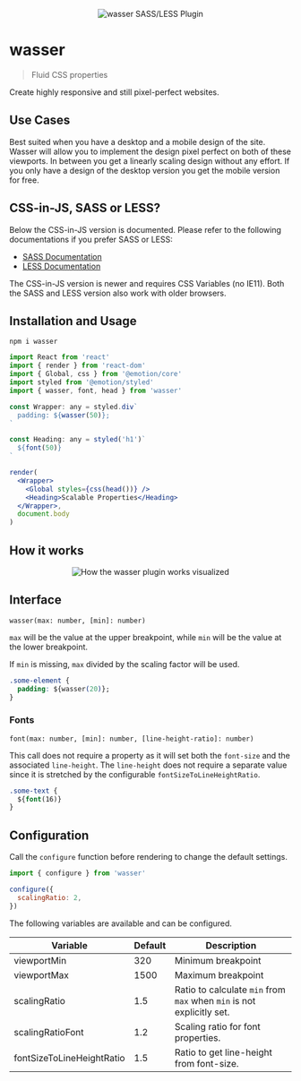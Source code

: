<p align="center">
  <img src="https://raw.githubusercontent.com/tobua/wasser/main/logo.png" alt="wasser SASS/LESS Plugin">
</p>

# wasser

> Fluid CSS properties

Create highly responsive and still pixel-perfect websites.

## Use Cases

Best suited when you have a desktop and a mobile design of the site. Wasser will
allow you to implement the design pixel perfect on both of these viewports. In
between you get a linearly scaling design without any effort. If you only have
a design of the desktop version you get the mobile version for free.

## CSS-in-JS, SASS or LESS?

Below the CSS-in-JS version is documented. Please refer to the following documentations if you prefer SASS or LESS:

- [SASS Documentation](docs/sass.md)
- [LESS Documentation](docs/less.md)

The CSS-in-JS version is newer and requires CSS Variables (no IE11). Both the SASS and LESS version also work with older browsers.

## Installation and Usage

```
npm i wasser
```

```jsx
import React from 'react'
import { render } from 'react-dom'
import { Global, css } from '@emotion/core'
import styled from '@emotion/styled'
import { wasser, font, head } from 'wasser'

const Wrapper: any = styled.div`
  padding: ${wasser(50)};
`

const Heading: any = styled('h1')`
  ${font(50)}
`

render(
  <Wrapper>
    <Global styles={css(head())} />
    <Heading>Scalable Properties</Heading>
  </Wrapper>,
  document.body
)
```

## How it works

<p align="center">
  <img src="https://raw.githubusercontent.com/tobua/wasser/main/illustration.svg?sanitize=true" alt="How the wasser plugin works visualized">
</p>

## Interface

`wasser(max: number, [min]: number)`

`max` will be the value at the upper breakpoint, while `min` will be the value
at the lower breakpoint.

If `min` is missing, `max` divided by the scaling factor will be used.

```css
.some-element {
  padding: ${wasser(20)};
}
```

### Fonts

`font(max: number, [min]: number, [line-height-ratio]: number)`

This call does not require a property as it will set both the `font-size` and
the associated `line-height`. The `line-height` does not require a separate value
since it is stretched by the configurable `fontSizeToLineHeightRatio`.

```css
.some-text {
  ${font(16)}
}
```

## Configuration

Call the `configure` function before rendering to change the default settings.

```jsx
import { configure } from 'wasser'

configure({
  scalingRatio: 2,
})
```

The following variables are available and can be configured.

| Variable                  | Default | Description                                                           |
| ------------------------- | ------- | --------------------------------------------------------------------- |
| viewportMin               | 320     | Minimum breakpoint                                                    |
| viewportMax               | 1500    | Maximum breakpoint                                                    |
| scalingRatio              | 1.5     | Ratio to calculate `min` from `max` when `min` is not explicitly set. |
| scalingRatioFont          | 1.2     | Scaling ratio for font properties.                                    |
| fontSizeToLineHeightRatio | 1.5     | Ratio to get line-height from font-size.                              |
